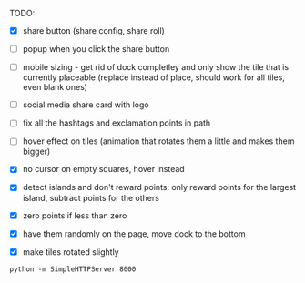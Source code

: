 TODO:
- [x] share button (share config, share roll)
- [ ] popup when you click the share button
- [ ] mobile sizing - get rid of dock completley and only show the tile that is currently placeable (replace instead of place, should work for all tiles, even blank ones)
- [ ] social media share card with logo
- [ ] fix all the hashtags and exclamation points in path
- [ ] hover effect on tiles (animation that rotates them a little and makes them bigger)
- [x] no cursor on empty squares, hover instead
- [x] detect islands and don't reward points: only reward points for the largest island, subtract points for the others
- [x] zero points if less than zero
- [x] have them randomly on the page, move dock to the bottom
- [x] make tiles rotated slightly


```
python -m SimpleHTTPServer 8000 
```
